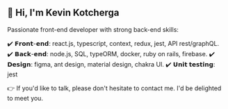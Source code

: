 ## 👋 Hi, I'm Kevin Kotcherga 

Passionate front-end developer with strong back-end skills: 

✔️ 𝗙𝗿𝗼𝗻𝘁-𝗲𝗻𝗱: react.js, typescript, context, redux, jest, API rest/graphQL.
✔️ 𝗕𝗮𝗰𝗸-𝗲𝗻𝗱: node.js, SQL, typeORM, docker, ruby on rails, firebase.
✔️ 𝗗𝗲𝘀𝗶𝗴𝗻: figma, ant design, material design, chakra UI.
✔️ 𝗨𝗻𝗶𝘁 𝘁𝗲𝘀𝘁𝗶𝗻𝗴: jest

👉 If you'd like to talk, please don't hesitate to contact me. I'd be delighted to meet you.
